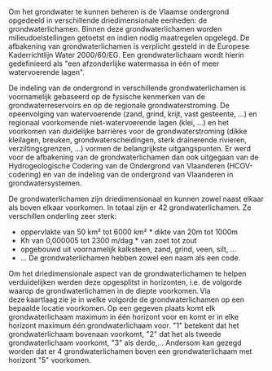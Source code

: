 Om het grondwater te kunnen beheren is de Vlaamse ondergrond opgedeeld in verschillende driedimensionale eenheden: de grondwaterlichamen. Binnen deze grondwaterlichamen worden milieudoelstellingen getoetst en indien nodig maatregelen opgelegd. De afbakening van grondwaterlichamen is verplicht gesteld in de Europese Kaderrichtlijn Water 2000/60/EG. Een grondwaterlichaam wordt hierin gedefinieerd als "een afzonderlijke watermassa in één of meer watervoerende lagen".  

De indeling van de ondergrond in verschillende grondwaterlichamen is voornamelijk gebaseerd op de fysische kenmerken van de grondwaterreservoirs en op de regionale grondwaterstroming. De opeenvolging van watervoerende (zand, grind, krijt, vast gesteente, …) en regionaal voorkomende niet-watervoerende lagen (klei, …) en het voorkomen van duidelijke barrières voor de grondwaterstroming (dikke kleilagen, breuken, grondwaterscheidingen, sterk drainerende rivieren, verziltingsgrenzen, …) vormen de belangrijkste uitgangspunten. Er werd voor de afbakening van de grondwaterlichamen dan ook uitgegaan van de Hydrogeologische Codering van de Ondergrond van Vlaanderen (HCOV-codering) en van de indeling van de ondergrond van Vlaanderen in grondwatersystemen.  

De grondwaterlichamen zijn driedimensionaal en kunnen zowel naast elkaar als boven elkaar voorkomen. In totaal zijn er 42 grondwaterlichamen. Ze verschillen onderling zeer sterk: 
- oppervlakte van 50 km² tot 6000 km² * dikte van 20m tot 1000m  
- Kh van 0,000005 tot 2300 m/dag * van zoet tot zout  
- opgebouwd uit voornamelijk kalksteen, zand, grind, veen, silt, ...  
- ... De grondwaterlichamen hebben zowel een naam als een code.  
 
Om het driedimensionale aspect van de grondwaterlichamen te helpen verduidelijken werden deze opgesplitst in horizonten, i.e. de volgorde waarop de grondwaterlichamen in de diepte voorkomen. Via deze kaartlaag zie je in welke volgorde de grondwaterlichamen op een bepaalde locatie voorkomen. Op een gegeven plaats komt elk grondwaterlichaam maximum in één horizont voor en komt er in elke horizont maximum één grondwaterlichaam voor. "1" betekent dat het grondwaterlichaam bovenaan voorkomt, "2" dat het als tweede grondwaterlichaam voorkomt, "3" als derde,... Andersom kan gezegd worden dat er 4 grondwaterlichamen boven een grondwaterlichaam met horizont "5" voorkomen.  
